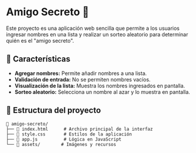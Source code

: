 # Amigo Secreto 🎁

Este proyecto es una aplicación web sencilla que permite a los usuarios ingresar nombres en una lista y realizar un sorteo aleatorio para determinar quién es el "amigo secreto".

## 🚀 Características

- **Agregar nombres:** Permite añadir nombres a una lista.
- **Validación de entrada:** No se permiten nombres vacíos.
- **Visualización de la lista:** Muestra los nombres ingresados en pantalla.
- **Sorteo aleatorio:** Selecciona un nombre al azar y lo muestra en pantalla.

## 📂 Estructura del proyecto

```
📁 amigo-secreto/
├── 📄 index.html      # Archivo principal de la interfaz
├── 📄 style.css       # Estilos de la aplicación
├── 📄 app.js          # Lógica en JavaScript
└── 📁 assets/        # Imágenes y recursos
```





